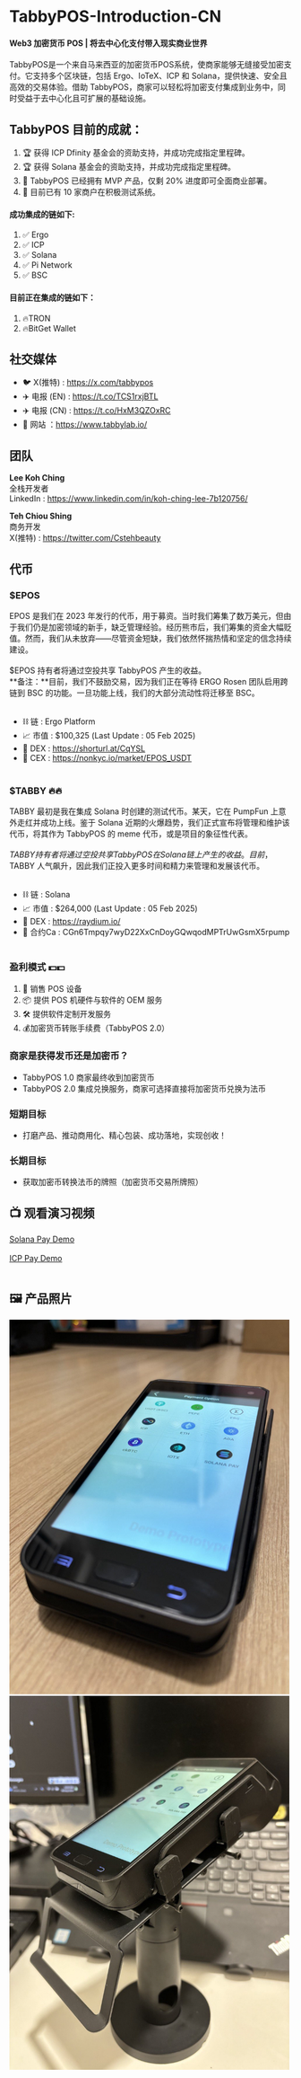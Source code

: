 # TabbyPOS-Introduction-CN
#### Web3 加密货币 POS | 将去中心化支付带入现实商业世界
TabbyPOS是一个来自马来西亚的加密货币POS系统，使商家能够无缝接受加密支付。它支持多个区块链，包括 Ergo、IoTeX、ICP 和 Solana，提供快速、安全且高效的交易体验。借助 TabbyPOS，商家可以轻松将加密支付集成到业务中，同时受益于去中心化且可扩展的基础设施。

## TabbyPOS 目前的成就：<br>
1. 🏆 获得 ICP Dfinity 基金会的资助支持，并成功完成指定里程碑。<br>
2. 🏆 获得 Solana 基金会的资助支持，并成功完成指定里程碑。<br>
3. 🚀 TabbyPOS 已经拥有 MVP 产品，仅剩 20% 进度即可全面商业部署。<br>
4. 🏪 目前已有 10 家商户在积极测试系统。

#### 成功集成的链如下:<br>
1. ✅ Ergo
2. ✅ ICP 
3. ✅ Solana
4. ✅ Pi Network
5. ✅ BSC

#### 目前正在集成的链如下： <br>
1. 🔥TRON
2. 🔥BitGet Wallet

## 社交媒体<br>
- 🐦 X(推特) : https://x.com/tabbypos<br>
- ✈️ 电报 (EN) : https://t.co/TCS1rxjBTL<br>
- ✈️ 电报 (CN) : https://t.co/HxM3QZOxRC<br>
- 🔗 网站 ：https://www.tabbylab.io/<br>

## 团队<br>
**Lee Koh Ching**<br>
全栈开发者<br>
LinkedIn : https://www.linkedin.com/in/koh-ching-lee-7b120756/<br>

**Teh Chiou Shing**<br>
商务开发<br>
X(推特) : https://twitter.com/Cstehbeauty<br>

## 代币
### $EPOS<br>
EPOS 是我们在 2023 年发行的代币，用于募资。当时我们筹集了数万美元，但由于我们仍是加密领域的新手，缺乏管理经验。经历熊市后，我们筹集的资金大幅贬值。然而，我们从未放弃——尽管资金短缺，我们依然怀揣热情和坚定的信念持续建设。<br><br>
$EPOS 持有者将通过空投共享 TabbyPOS 产生的收益。<br>
**备注：**目前，我们不鼓励交易，因为我们正在等待 ERGO Rosen 团队启用跨链到 BSC 的功能。一旦功能上线，我们的大部分流动性将迁移至 BSC。
<br><br>
- ⛓️ 链 : Ergo Platform<br>
- 📈 市值 : $100,325 (Last Update : 05 Feb 2025)<br>
- 🏦 DEX : https://shorturl.at/CqYSL<br>
- 🏦 CEX : https://nonkyc.io/market/EPOS_USDT<br><br>

### $TABBY 🔥🔥<br>
TABBY 最初是我在集成 Solana 时创建的测试代币。某天，它在 PumpFun 上意外走红并成功上线。鉴于 Solana 近期的火爆趋势，我们正式宣布将管理和维护该代币，将其作为 TabbyPOS 的 meme 代币，或是项目的象征性代表。<br><br>
$TABBY 持有者将通过空投共享 TabbyPOS 在 Solana 链上产生的收益。目前，$TABBY 人气飙升，因此我们正投入更多时间和精力来管理和发展该代币。
<br><br>
- ⛓️ 链 : Solana<br>
- 📈 市值 : $264,000 (Last Update : 05 Feb 2025)<br>
- 🏦 DEX : https://raydium.io/ <br>
- 📜 合约Ca : CGn6Tmpqy7wyD22XxCnDoyGQwqodMPTrUwGsmX5rpump <br><br>

### 盈利模式 💵💵<br>
1. 📱 销售 POS 设备
2. 📦 提供 POS 机硬件与软件的 OEM 服务
3. 🛠 提供软件定制开发服务
4. 💰加密货币转账手续费（TabbyPOS 2.0）

### 商家是获得发币还是加密币？
- TabbyPOS 1.0 商家最终收到加密货币
- TabbyPOS 2.0 集成兑换服务，商家可选择直接将加密货币兑换为法币

### 短期目标
- 打磨产品、推动商用化、精心包装、成功落地，实现创收！

### 长期目标
- 获取加密币转换法币的牌照（加密货币交易所牌照）

## 📺 观看演习视频<br>
[Solana Pay Demo](https://x.com/tabbypos/status/1871878777942536606/video/1)
<br><br>
[ICP Pay Demo](https://x.com/i/status/1791378929812705525)
<br><br>
## 🖼️ 产品照片<br>
<img src="images/tabbypos_product_01.jpg" alt="TabbyPOS" width="500">
<br>
<img src="images/tabbypos_product_02.jpg" alt="TabbyPOS" width="500">

